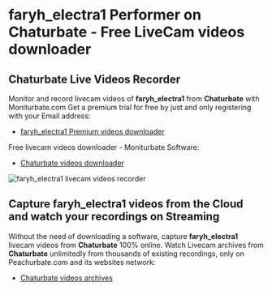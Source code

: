 # faryh_electra1 Performer on Chaturbate - Free LiveCam videos downloader

## Chaturbate Live Videos Recorder

Monitor and record livecam videos of **faryh_electra1** from **Chaturbate** with Moniturbate.com
Get a premium trial for free by just and only registering with your Email address:
* [faryh_electra1 Premium videos downloader](https://moniturbate.com/request-demo-licence-key.html)

Free livecam videos downloader - Moniturbate Software:
* [Chaturbate videos downloader](https://moniturbate.com/moniturbate-download-software.html)

![faryh_electra1 livecam videos recorder](https://peachurnet.com/templates/moniturbate-software.png)


## Capture faryh_electra1 videos from the Cloud and watch your recordings on Streaming

Without the need of downloading a software, capture **faryh_electra1** livecam videos from **Chaturbate** 100% online.
Watch Livecam archives from **Chaturbate** unlimitedly from thousands of existing recordings, only on Peachurbate.com and its websites network:
* [Chaturbate videos archives](https://peachurnet.com/)